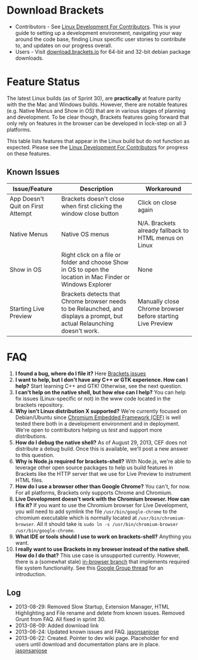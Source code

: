 Download Brackets
====

* Contributors - See [Linux Development For Contributors](https://github.com/adobe/brackets/wiki/Linux-Development-for-Contributors). This is your guide to setting up a development environment, navigating your way around the code base, finding Linux specific user stories to contribute to, and updates on our progress overall.
* Users - Visit [download.brackets.io](http://download.brackets.io) for 64-bit and 32-bit debian package downloads.

Feature Status
====

The latest Linux builds (as of Sprint 30), are **practically** at feature parity with the the Mac and Windows builds. However, there are notable features (e.g. Native Menus and Show in OS) that are in various stages of planning and development. To be clear though, Brackets features going forward that only rely on features in the browser can be developed in lock-step on all 3 platforms.

This table lists features that appear in the Linux build but do not function as expected. Please see the [Linux Development For Contributors](https://github.com/adobe/brackets/wiki/Linux-Development-for-Contributors) for progress on these features.

Known Issues
----

| Issue/Feature | Description | Workaround |
| ------------ | ------- | ----- |
| App Doesn't Quit on First Attempt | Brackets doesn't close when first clicking the window close button | Click on close again |
| Native Menus | Native OS menus | N/A. Brackets already fallback to HTML menus on Linux |
| Show in OS | Right click on a file or folder and choose Show in OS to open the location in Mac Finder or Windows Explorer | None |
| Starting Live Preview | Brackets detects that Chrome browser needs to be Relaunched, and displays a prompt, but actual Relaunching doesn't work. | Manually close Chrome browser before starting Live Preview |

FAQ
====

1. **I found a bug, where do I file it?** Here [Brackets issues](https://github.com/adobe/brackets/issues)
1. **I want to help, but I don't have any C++ or GTK experience. How can I help?** Start learning C++ and GTK! Otherwise, see the next question.
1. **I can't help on the native shell, but how else can I help?** You can help fix issues (Linux-specific or not) in the www code located in the brackets repository.
1. **Why isn't Linux distribution X supported?**
We're currently focused on Debian/Ubuntu since [Chromium Embedded Framework (CEF)](https://code.google.com/p/chromiumembedded/) is well tested there both in a development environment and in deployment. We're open to contributors helping us *test* and support more distributions.
1. **How do I debug the native shell?** As of August 29, 2013, CEF does not distribute a debug build. Once this is available, we'll post a new answer to this question.
1. **Why is Node.js required for brackets-shell?** With Node.js, we're able to leverage other open source packages to help us build features in Brackets like the HTTP server that we use for Live Preview to instrument HTML files.
1. **How do I use a browser other than Google Chrome?** You can't, for now. For all platforms, Brackets only supports Chrome and Chromium.
1. **Live Development doesn't work with the Chromium browser.  How can I fix it?**  If you want to use the Chromium browser for Live Development, you will need to add symlink the file `/usr/bin/google-chrome` to the chromium executable which is normally located at `/usr/bin/chromium-browser`. All it should take is `sudo ln -s /usr/bin/chromium-browser /usr/bin/google-chrome`.
1. **What IDE or tools should I use to work on brackets-shell?** Anything you want.
1. **I really want to use Brackets in my browser instead of the native shell. How do I do that?** This use case is unsupported currently. However, there is a (somewhat stale) [in-browser branch](https://github.com/adobe/brackets/tree/in-browser/) that implements required file system functionality. See this [Google Group thread](https://groups.google.com/d/msg/brackets-dev/HR4lwxEKt6M/WHj4fcstLwMJ) for an introduction.

Log
----
* 2013-08-29: Removed Slow Startup, Extension Manager, HTML Highlighting and File rename and delete from known issues. Removed Grunt from FAQ. All fixed in sprint 30.
* 2013-08-09: Added download link
* 2013-06-24: Updated known issues and FAQ. [jasonsanjose](http://github.com/jasonsanjose)
* 2013-06-22: Created. Pointer to dev wiki page. Placeholder for end users until download and documentation plans are in place. [jasonsanjose](http://github.com/jasonsanjose)